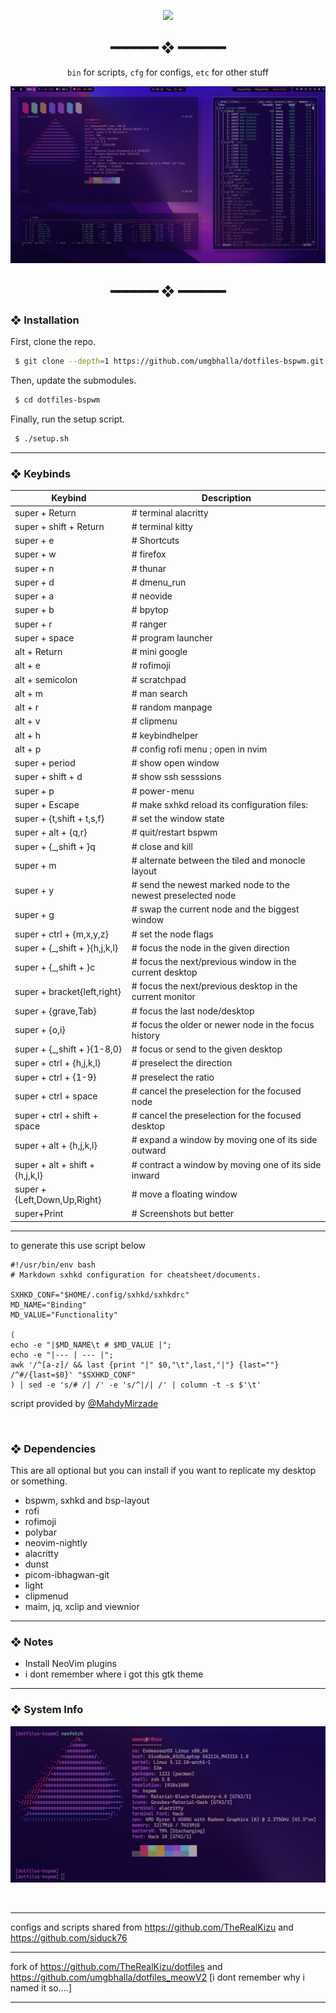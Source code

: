
<p align="center">
<img src="https://visitor-badge.glitch.me/badge?page_id=umgbhalla/dotfiles-bspwm.visitor-badge" >
</p> 
<h2 align="center"> ━━━━━━  ❖  ━━━━━━ </h2>

<div align="center">
    <code>bin</code> for scripts,
    <code>cfg</code> for configs,
    <code>etc</code> for other stuff
</div>

<p/>

![img](./etc/ss.png)

<h2 align="center"> ━━━━━━  ❖  ━━━━━━ </h2>

<!--
    Got lazy using tags lol.
 -->

### ❖ Installation

   First, clone the repo.
   ```bash
    $ git clone --depth=1 https://github.com/umgbhalla/dotfiles-bspwm.git
   ```

   Then, update the submodules.
   ```bash
    $ cd dotfiles-bspwm
   ```

   Finally, run the setup script.
   ```bash
    $ ./setup.sh
   ```

<hr>

### ❖ Keybinds



  |          Keybind          |         Description         |
  | ------------------------- | --------------------------- |
|super + Return                  |   # terminal alacritty |
|super + shift + Return          |   # terminal kitty |
|super + e                       |   # Shortcuts |
|super + w                       |   # firefox |
|super + n                       |   # thunar |
|super + d                       |   # dmenu_run |
|super + a                       |   # neovide |
|super + b                       |   # bpytop |
|super + r                       |   # ranger |
|super + space                   |   # program launcher |
|alt + Return                    |   # mini google |
|alt + e                         |   # rofimoji |
|alt + semicolon                 |   # scratchpad |
|alt + m                         |   # man search |
|alt + r                         |   # random manpage |
|alt + v                         |   # clipmenu |
|alt + h                         |   # keybindhelper |
|alt + p                         |   # config rofi menu ; open in nvim |
|super + period                  |   # show open window |
|super + shift + d               |   # show ssh sesssions |
|super + p                       |   # power-menu  |
|super + Escape                  |   # make sxhkd reload its configuration files: |
|super + {t,shift + t,s,f}       |   # set the window state |
|super + alt + {q,r}             |   # quit/restart bspwm |
|super + {_,shift + }q           |   # close and kill |
|super + m                       |   # alternate between the tiled and monocle layout |
|super + y                       |   # send the newest marked node to the newest preselected node |
|super + g                       |   # swap the current node and the biggest window |
|super + ctrl + {m,x,y,z}        |   # set the node flags |
|super + {_,shift + }{h,j,k,l}   |   # focus the node in the given direction |
|super + {_,shift + }c           |   # focus the next/previous window in the current desktop |
|super + bracket{left,right}     |   # focus the next/previous desktop in the current monitor |
|super + {grave,Tab}             |   # focus the last node/desktop |
|super + {o,i}                   |   # focus the older or newer node in the focus history |
|super + {_,shift + }{1-8,0}     |   # focus or send to the given desktop |
|super + ctrl + {h,j,k,l}        |   # preselect the direction |
|super + ctrl + {1-9}            |   # preselect the ratio |
|super + ctrl + space            |   # cancel the preselection for the focused node |
|super + ctrl + shift + space    |   # cancel the preselection for the focused desktop |
|super + alt + {h,j,k,l}         |   # expand a window by moving one of its side outward |
|super + alt + shift + {h,j,k,l} |   # contract a window by moving one of its side inward |
|super + {Left,Down,Up,Right}    |   # move a floating window |
|super+Print                     |   # Screenshots but better |


<hr>
to generate this use script below 

```
#!/usr/bin/env bash
# Markdown sxhkd configuration for cheatsheet/documents.

SXHKD_CONF="$HOME/.config/sxhkd/sxhkdrc"
MD_NAME="Binding"
MD_VALUE="Functionality"

(
echo -e "|$MD_NAME\t # $MD_VALUE |";
echo -e "|--- | --- |";
awk '/^[a-z]/ && last {print "|" $0,"\t",last,"|"} {last=""} /^#/{last=$0}' "$SXHKD_CONF"
) | sed -e 's/# /| /' -e 's/^|/| /' | column -t -s $'\t'

```
script provided by <a href="https://github.com/MahdyMirzade">@MahdyMirzade</a>

<br>  
  

### ❖ Dependencies

   This are all optional but you can install if you want to replicate my desktop or something.

   * bspwm, sxhkd and bsp-layout
   * rofi
   * rofimoji
   * polybar
   * neovim-nightly
   * alacritty
   * dunst
   * picom-ibhagwan-git
   * light
   * clipmenud
   * maim, jq, xclip and viewnior

<hr>

### ❖ Notes

   * Install NeoVim plugins
   * i dont remember where i got this gtk theme

<hr>

### ❖ System Info


   ![img](./etc/ss-1.png)

<br/>

<hr>

configs and scripts shared from https://github.com/TheRealKizu and https://github.com/siduck76

<hr>

fork of https://github.com/TheRealKizu/dotfiles and https://github.com/umgbhalla/dotfiles_meowV2 [i dont remember why i named it so....] 

<hr>

